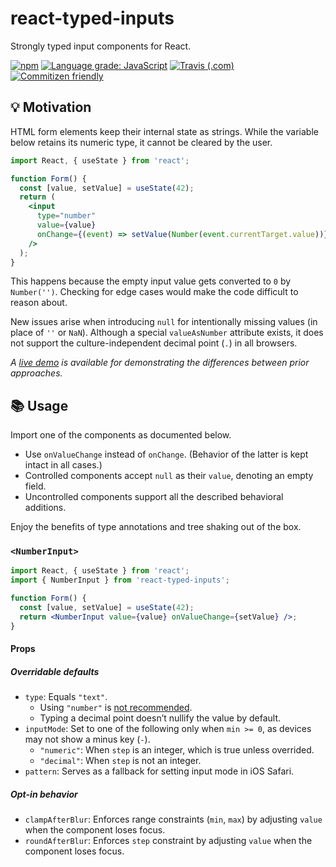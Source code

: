 # react-typed-inputs

Strongly typed input components for React.

[![npm](https://img.shields.io/npm/v/react-typed-inputs)](https://www.npmjs.com/package/react-typed-inputs)
[![Language grade: JavaScript](https://img.shields.io/lgtm/grade/javascript/g/kripod/react-typed-inputs.svg?logo=lgtm&logoWidth=18)](https://lgtm.com/projects/g/kripod/react-typed-inputs/context:javascript)
[![Travis (.com)](https://img.shields.io/travis/com/kripod/react-typed-inputs)](https://travis-ci.com/github/kripod/react-typed-inputs)
[![Commitizen friendly](https://img.shields.io/badge/commitizen-friendly-brightgreen.svg)](https://commitizen.github.io/cz-cli/)

## 💡 Motivation

HTML form elements keep their internal state as strings. While the variable below retains its numeric type, it cannot be cleared by the user.

```jsx
import React, { useState } from 'react';

function Form() {
  const [value, setValue] = useState(42);
  return (
    <input
      type="number"
      value={value}
      onChange={(event) => setValue(Number(event.currentTarget.value))}
    />
  );
}
```

This happens because the empty input value gets converted to `0` by `Number('')`. Checking for edge cases would make the code difficult to reason about.

New issues arise when introducing `null` for intentionally missing values (in place of `''` or `NaN`). Although a special `valueAsNumber` attribute exists, it does not support the culture-independent decimal point (`.`) in all browsers.

_A [live demo](https://codesandbox.io/s/react-typed-inputs-demo-q22d7) is available for demonstrating the differences between prior approaches._

## 📚 Usage

Import one of the components as documented below.

- Use `onValueChange` instead of `onChange`. (Behavior of the latter is kept intact in all cases.)
- Controlled components accept `null` as their `value`, denoting an empty field.
- Uncontrolled components support all the described behavioral additions.

Enjoy the benefits of type annotations and tree shaking out of the box.

### `<NumberInput>`

```jsx
import React, { useState } from 'react';
import { NumberInput } from 'react-typed-inputs';

function Form() {
  const [value, setValue] = useState(42);
  return <NumberInput value={value} onValueChange={setValue} />;
}
```

#### Props

##### Overridable defaults

- `type`: Equals `"text"`.
  - Using `"number"` is [not recommended](https://technology.blog.gov.uk/2020/02/24/why-the-gov-uk-design-system-team-changed-the-input-type-for-numbers/).
  - Typing a decimal point doesn’t nullify the value by default.
- `inputMode`: Set to one of the following only when `min >= 0`, as devices may not show a minus key (`-`).
  - `"numeric"`: When `step` is an integer, which is true unless overrided.
  - `"decimal"`: When `step` is not an integer.
- `pattern`: Serves as a fallback for setting input mode in iOS Safari.

##### Opt-in behavior

- `clampAfterBlur`: Enforces range constraints (`min`, `max`) by adjusting `value` when the component loses focus.
- `roundAfterBlur`: Enforces `step` constraint by adjusting `value` when the component loses focus.
